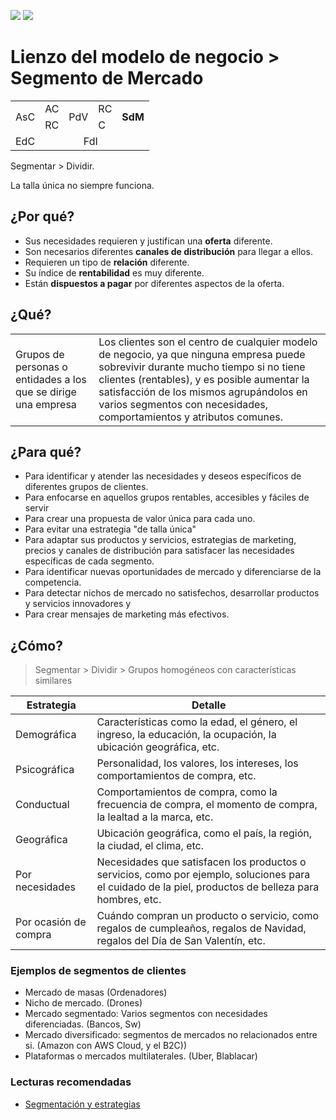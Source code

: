 [![](https://img.shields.io/badge/-Tabla_de_contenidos-000?style=flat&logo=Emlakjet&logoColor=red)](../../README.md)
[![](https://img.shields.io/badge/-Inicio%20de%20cap%C3%ADtulo-000?style=flat&logo=Acclaim&logoColor=red)](../README.md)

# Lienzo del modelo de negocio > Segmento de Mercado

<table>
  <tr>
    <td rowspan="2">AsC</td>
    <td>AC</td>
    <td colspan="2" rowspan="2">PdV</td>
    <td>RC</td>
    <td rowspan="2"><b>SdM</b></td>
  </tr>
  <tr>
    <td>RC</td>
    <td>C</td>
  </tr>
  <tr>
    <td colspan="3">EdC</td>
    <td colspan="3">FdI</td>
  </tr>
</table>

Segmentar > Dividir. 

La talla única no siempre funciona.

## ¿Por qué?

- Sus necesidades requieren y justifican una **oferta** diferente.
- Son necesarios diferentes **canales de distribución** para llegar a ellos.
- Requieren un tipo de **relación** diferente.
- Su índice de **rentabilidad** es muy diferente.
- Están **dispuestos a pagar** por diferentes aspectos de la oferta.

## ¿Qué?

| | |
-|-
Grupos de personas o entidades a los que se dirige una empresa|Los clientes son el centro de cualquier modelo de negocio, ya que ninguna empresa puede sobrevivir durante mucho tiempo si no tiene clientes (rentables), y es posible aumentar la satisfacción de los mismos agrupándolos en varios segmentos con necesidades, comportamientos y atributos comunes.

## ¿Para qué?

- Para identificar y atender las necesidades y deseos específicos de diferentes grupos de clientes. 
- Para enfocarse en aquellos grupos rentables, accesibles y fáciles de servir
- Para crear una propuesta de valor única para cada uno.
- Para evitar una estrategia "de talla única"
- Para adaptar sus productos y servicios, estrategias de marketing, precios y canales de distribución para satisfacer las necesidades específicas de cada segmento.
- Para identificar nuevas oportunidades de mercado y diferenciarse de la competencia. 
- Para detectar nichos de mercado no satisfechos, desarrollar productos y servicios innovadores y 
- Para crear mensajes de marketing más efectivos.

## ¿Cómo?

> Segmentar > Dividir > Grupos homogéneos con características similares

Estrategia|Detalle
-|-
Demográfica|Características como la edad, el género, el ingreso, la educación, la ocupación, la ubicación geográfica, etc.
Psicográfica|Personalidad, los valores, los intereses, los comportamientos de compra, etc.
Conductual|Comportamientos de compra, como la frecuencia de compra, el momento de compra, la lealtad a la marca, etc.
Geográfica|Ubicación geográfica, como el país, la región, la ciudad, el clima, etc.
Por necesidades|Necesidades que satisfacen los productos o servicios, como por ejemplo, soluciones para el cuidado de la piel, productos de belleza para hombres, etc.
Por ocasión de compra|Cuándo compran un producto o servicio, como regalos de cumpleaños, regalos de Navidad, regalos del Día de San Valentín, etc.

### Ejemplos de segmentos de clientes

- Mercado de masas (Ordenadores)
- Nicho de mercado. (Drones)
- Mercado segmentado: Varios segmentos con necesidades diferenciadas. (Bancos, Sw)
- Mercado diversificado: segmentos de mercados no relacionados entre si. (Amazon con AWS Cloud, y el B2C))
- Plataformas o mercados multilaterales. (Uber, Blablacar) 

### Lecturas recomendadas

- [Segmentación y estrategias](http://aprendiendomarketingconinditex.blogspot.com/2010/10/segmentacion-y-estrategias-en-inditex.html)